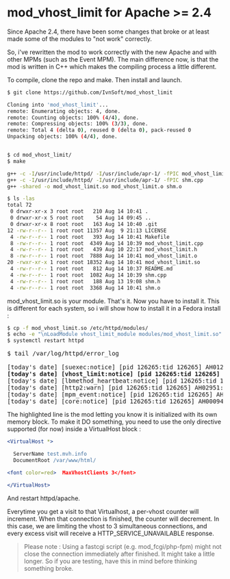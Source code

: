 # mod_vhost_limit for Apache >= 2.4

Since Apache 2.4, there have been some changes that broke or at least made some of the modules to "not work" correctly.

So, i've rewritten the mod to work correctly with the new Apache and with other MPMs (such as the Event MPM). The main difference now, is that the mod is written in C++ which makes the compiling process a little different.

To compile, clone the repo and make. Then install and launch.

```bash
$ git clone https://github.com/IvnSoft/mod_vhost_limit

Cloning into 'mod_vhost_limit'...
remote: Enumerating objects: 4, done.
remote: Counting objects: 100% (4/4), done.
remote: Compressing objects: 100% (3/3), done.
remote: Total 4 (delta 0), reused 0 (delta 0), pack-reused 0
Unpacking objects: 100% (4/4), done.


$ cd mod_vhost_limit/
$ make

g++ -c -I/usr/include/httpd/ -I/usr/include/apr-1/ -fPIC mod_vhost_limit.cpp
g++ -c -I/usr/include/httpd/ -I/usr/include/apr-1/ -fPIC shm.cpp
g++ -shared -o mod_vhost_limit.so mod_vhost_limit.o shm.o 

$ ls -las
total 72
 0 drwxr-xr-x 3 root root   210 Aug 14 10:41 .
 0 drwxr-xr-x 5 root root    54 Aug 14 09:45 ..
 0 drwxr-xr-x 8 root root   163 Aug 14 10:40 .git
12 -rw-r--r-- 1 root root 11357 Aug  9 21:13 LICENSE
 4 -rw-r--r-- 1 root root   393 Aug 14 10:41 Makefile
 8 -rw-r--r-- 1 root root  4349 Aug 14 10:39 mod_vhost_limit.cpp
 4 -rw-r--r-- 1 root root   439 Aug 10 22:17 mod_vhost_limit.h
 8 -rw-r--r-- 1 root root  7888 Aug 14 10:41 mod_vhost_limit.o
20 -rwxr-xr-x 1 root root 18352 Aug 14 10:41 mod_vhost_limit.so
 4 -rw-r--r-- 1 root root   812 Aug 14 10:37 README.md
 4 -rw-r--r-- 1 root root  1082 Aug 14 10:39 shm.cpp
 4 -rw-r--r-- 1 root root   188 Aug 13 19:08 shm.h
 4 -rw-r--r-- 1 root root  3368 Aug 14 10:41 shm.o
```

mod_vhost_limit.so is your module. That's it. Now you have to install it.
This is different for each system, so i will show how to install it in a Fedora install :

```bash
$ cp -f mod_vhost_limit.so /etc/httpd/modules/
$ echo -e "\nLoadModule vhost_limit_module modules/mod_vhost_limit.so" >> /etc/httpd/conf.modules.d/00-base.conf
$ systemctl restart httpd
```
<pre>
$ tail /var/log/httpd/error_log

[today's date] [suexec:notice] [pid 126265:tid 126265] AH01232: suEXEC mechanism enabled (wrapper: /usr/sbin/suexec)
<b>[today's date] [vhost_limit:notice] [pid 126265:tid 126265] mod_vhost_limit: Created SHM block at 0x7f5c6a55c008 , size 800</b>
[today's date] [lbmethod_heartbeat:notice] [pid 126265:tid 126265] AH02282: No slotmem from mod_heartmonitor
[today's date] [http2:warn] [pid 126265:tid 126265] AH02951: mod_ssl does not seem to be enabled
[today's date] [mpm_event:notice] [pid 126265:tid 126265] AH00489: Apache/2.4.43 (Fedora) configured -- resuming normal operations
[today's date] [core:notice] [pid 126265:tid 126265] AH00094: Command line: '/usr/sbin/httpd -D FOREGROUND'
</pre>

The highlighted line is the mod letting you know it is initialized with its own memory block.
To make it DO something, you need to use the only directive supported (for now) inside a VirtualHost block :

```apache
<VirtualHost *>

  ServerName test.mvh.info
  DocumentRoot /var/www/html/

<font color=red>  MaxVhostClients 3</font>

</VirtualHost>
```

And restart httpd/apache. 

Everytime you get a visit to that Virtualhost, a per-vhost counter will increment. When that connection is finished, the counter will decrement. In this case, we are limiting the vhost to 3 simultaneous connections, and every excess visit will receive a HTTP_SERVICE_UNAVAILABLE response.

> Please note : Using a fastcgi script (e.g. mod_fcgi/php-fpm) might not close the connection immediately after finished. It might take a little longer. So if you are testing, have this in mind before thinking something broke.


